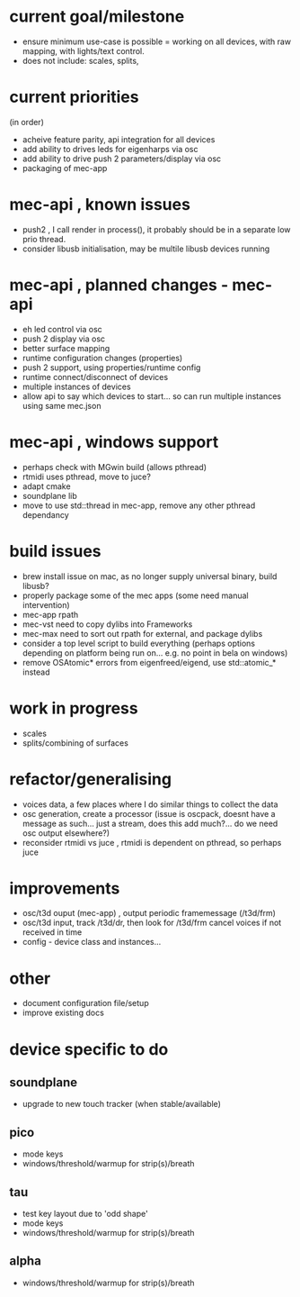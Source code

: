 # current goal/milestone
- ensure minimum use-case is possible = working on all devices, with raw mapping, with lights/text control. 
- does not include: scales, splits,

# current priorities
(in order)
- acheive feature parity, api integration for all devices
- add ability to drives leds for eigenharps via osc
- add ability to drive push 2 parameters/display via osc 
- packaging of mec-app

# mec-api , known issues
- push2 , I call render in process(), it probably should be in a separate low prio thread.
- consider libusb initialisation, may be multile libusb devices running

# mec-api , planned changes - mec-api
- eh led control via osc
- push 2 display via osc
- better surface mapping
- runtime configuration changes (properties)
- push 2 support, using properties/runtime config
- runtime connect/disconnect of devices
- multiple instances of devices
- allow api to say which devices to start... so can run multiple instances using same mec.json

# mec-api , windows support
- perhaps check with MGwin build (allows pthread)
- rtmidi uses pthread, move to juce?
- adapt cmake
- soundplane lib 
- move to use std::thread in mec-app, remove any other pthread dependancy 

# build issues
- brew install issue on mac, as no longer supply universal binary, build libusb?
- properly package some of the mec apps (some need manual intervention)
- mec-app rpath
- mec-vst need to copy dylibs into Frameworks
- mec-max need to sort out rpath for external, and package dylibs
- consider a top level script to build everything (perhaps options depending on platform being run on... e.g. no point in bela on windows)
- remove OSAtomic*  errors from eigenfreed/eigend, use std::atomic_* instead

# work in progress
- scales
- splits/combining of surfaces

# refactor/generalising
- voices data, a few places where I do similar things to collect the data
- osc generation, create a processor (issue is oscpack, doesnt have a message as such... just a stream, does this add much?... do we need osc output elsewhere?)
- reconsider rtmidi vs juce , rtmidi is dependent on pthread, so perhaps juce

# improvements
- osc/t3d ouput (mec-app) , output periodic framemessage (/t3d/frm)
- osc/t3d input, track /t3d/dr, then look for /t3d/frm cancel voices if not received in time
- config - device class and instances...

# other
- document configuration file/setup
- improve existing docs

# device specific to do
## soundplane
- upgrade to new touch tracker (when stable/available)

## pico
- mode keys
- windows/threshold/warmup for strip(s)/breath

## tau
- test key layout due to 'odd shape'
- mode keys
- windows/threshold/warmup for strip(s)/breath

## alpha
- windows/threshold/warmup for strip(s)/breath

